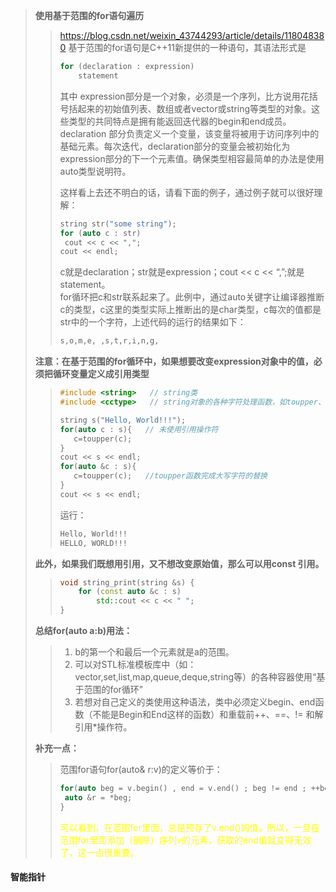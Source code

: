 > **使用基于范围的for语句遍历**
>> <https://blog.csdn.net/weixin_43744293/article/details/118048380>
>> 基于范围的for语句是C++11新提供的一种语句，其语法形式是
>> ```c++ 
>> for (declaration : expression)
>>     statement
>> ```
>> 其中
>> expression部分是一个对象，必须是一个序列，比方说用花括号括起来的初始值列表、数组或者vector或string等类型的对象。这些类型的共同特点是拥有能返回迭代器的begin和end成员。
>> declaration 部分负责定义一个变量，该变量将被用于访问序列中的基础元素。每次迭代，declaration部分的变量会被初始化为expression部分的下一个元素值。确保类型相容最简单的办法是使用auto类型说明符。
>> 
>> 这样看上去还不明白的话，请看下面的例子，通过例子就可以很好理解：
>> ```c++
>> string str("some string");
>> for (auto c : str)
>> 	cout << c << ",";
>> cout << endl;
>> ```
>> c就是declaration；str就是expression；cout << c << “,”;就是statement。<br>
>> for循环把c和str联系起来了。此例中，通过auto关键字让编译器推断c的类型，c这里的类型实际上推断出的是char类型，c每次的值都是str中的一个字符，上述代码的运行的结果如下：
>> ```c++
>> s,o,m,e, ,s,t,r,i,n,g,
>> ```
> **注意：在基于范围的for循环中，如果想要改变expression对象中的值，必须把循环变量定义成引用类型**
>> ```c++
>> #include <string>   // string类
>> #include <cctype>   // string对象的各种字符处理函数，如toupper、isupper
>> 
>> string s("Hello, World!!!");
>> for(auto c : s){   // 未使用引用操作符       
>>    c=toupper(c);   
>> }
>> cout << s << endl;
>> for(auto &c : s){           
>>    c=toupper(c);   //toupper函数完成大写字符的替换
>> }
>> cout << s << endl;
>> ```
>> 运行：
>> ```c++
>> Hello, World!!!
>> HELLO, WORLD!!!
>> ```
> **此外，如果我们既想用引用，又不想改变原始值，那么可以用const 引用。**
>> ```c++
>> void string_print(string &s) {
>>     for (const auto &c : s)
>>         std::cout << c << " ";
>> }
>> ```
> **总结for(auto a:b)用法：**
>> 1. b的第一个和最后一个元素就是a的范围。
>> 2. 可以对STL标准模板库中（如：vector,set,list,map,queue,deque,string等）的各种容器使用“基于范围的for循环”
>> 3. 若想对自己定义的类使用这种语法，类中必须定义begin、end函数（不能是Begin和End这样的函数）和重载前++、==、!= 和解引用*操作符。
>
> **补充一点：**
>> 范围for语句for(auto& r:v)的定义等价于：
>> ```c++
>> for(auto beg = v.begin() , end = v.end() ; beg != end ; ++beg){
>> 	auto &r = *beg;
>> }
>> ```
>> <font color="yellow"> 可以看到，在范围for里面，总是预存了v.end()的值，所以，一旦在范围for里面添加（删除）序列v的元素，获取的end值就变得无效了，这一点很重要。</font> 







#### 智能指针



















